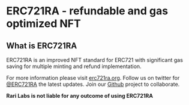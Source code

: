 # ERC721RA - refundable and gas optimized NFT

## What is ERC721RA

ERC721RA is an improved NFT standard for ERC721 with significant gas saving for multiple minting and refund implementation.

For more information please visit [erc721ra.org](https://erc721ra.org). Follow us on twitter for [@ERC721RA](https://twitter.com/rec721ra) the latest updates. Join our [Github](https://github.com/erc721ra) project to collaborate.

**Rari Labs is not liable for any outcome of using ERC721RA**

